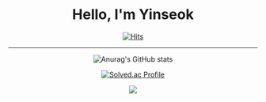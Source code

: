 <div align="center">
  
# Hello, I'm Yinseok  
  
[![Hits](https://hits.seeyoufarm.com/api/count/incr/badge.svg?url=https%3A%2F%2Fgithub.com%2Fqlfkslzk&count_bg=%2379C83D&title_bg=%23A7FF9F&icon=&icon_color=%23E7E7E7&title=hits&edge_flat=false)](https://hits.seeyoufarm.com)  

***  

![Anurag's GitHub stats](https://github-readme-stats.vercel.app/api?username=qlfkslzk&show_icons=true&theme=radical)


[![Solved.ac Profile](http://mazassumnida.wtf/api/v2/generate_badge?boj=qlfkslzk)](https://solved.ac/qlfkslzk/)  

<a href="https://www.notion.so/808c8896167c4318a8095e780e7899da" target="_blank"><img src="https://img.shields.io/badge/notion-000000?style=social&logo=notion&logoColor=#000000"/></a>  

</div>  
